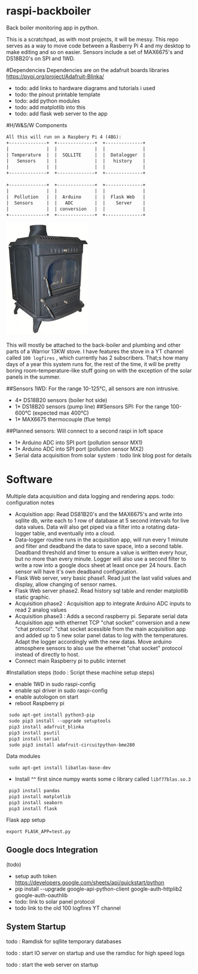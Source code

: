 # raspi-backboiler
Back boiler monitoring app in python.

This is a scratchpad, as with most projects, it will be messy. This repo serves as a way to move code between a Rasberry Pi 4 and my desktop to make editing and so on easier. Sensors include a set of MAX6675's and DS18B20's on SPI and 1WD.

#Dependencies
Dependencies are on the adafruit boards libraries https://pypi.org/project/Adafruit-Blinka/
* todo: add links to hardware diagrams and tutorials i used
* todo: the pinout printable template
* todo: add python modules
* todo: add matplotlib into this
* todo: add flask web server to the app

#H/W&S/W Components
```
All this will run on a Raspbery Pi 4 (4BG):
+--------------+  +--------------+  +--------------+     
|              |  |              |  |              |     
| Temperature  |  |  SQLLITE     |  |  Datalogger  |     
|   Sensors    |  |              |  |   history    |     
|              |  |              |  |              |     
+--------------+  +--------------+  +--------------+     
                                                         
+--------------+  +--------------+  +--------------+                     
|              |  |              |  |              |                     
|  Pollution   |  |  Arduino     |  |  Flask Web   |                     
|  Sensors     |  |   ADC        |  |    Server    |                     
|              |  | conversion   |  |              |                     
+--------------+  +--------------+  +--------------+                     
```
![Back Boiler](doc/WSDAID_220x300.jpg)

This will mostly be attached to the back-boiler and plumbing and other parts of a Warrior 13KW 
stove. I have features the stove in a YT channel called `100 logfires` , which currently has 2 
subscribers. That;s how many days of a year this system runs for, the rest of the time, it will 
be pretty boring room-temperature-like stuff going on with the exception of the solar panels in 
the summer.

##Sensors 1WD:
For the range 10-125°C, all sensors are non intrusive.
* 4* DS18B20 sensors (boiler hot side) 
* 1* DS18B20 sensors (pump line)
##Sensors SPI:
For the range 100-600°C (expected max 400°C)
* 1* MAX6675 thermocouple (flue temp)

##Planned sensors:
Will connect to a second raspi in loft space 
* 1* Arduino ADC into SPI port (pollution sensor MX1)
* 1* Arduino ADC into SPI port (pollution sensor MX2)
* Serial data acquisition from solar system : 
  todo link blog post for details
  
# Software
Multiple data acquisition and data logging and rendering apps.
todo: configuration notes

* Acquisition app: Read DS81B20's and the MAX6675's and write into sqllite db, write each to 1 row of database at 5 second intervals for live data values. 
  Data will also get piped via a filter into a rotating data-logger table, and eventually into a cloud. 
* Data-logger routine runs in the acquisition app, will run every 1 minute and filter and deadband the data to save space, into a second table.
  Deadband threshold and timer to ensure a value is written every hour, but no more than every minute. Logger will also use a second filter to write a row into a google docs sheet at least once per 24 hours. Each sensor will have it's own deadband configuration.
* Flask Web server, very basic phase1. Read just the last valid values and display, allow changing of sensor names.
* Flask Web server phase2. Read history sql table and render matplotlib static graphic.
* Acquisition phase2 : Acquisition app to integrate Arduino ADC inputs to read 2 analog values
* Acquisition phase3 : Adds a second raspberry pi. Separate serial data Acquisition app with ethernet TCP "chat socket" conversion and a new "chat protocol". "chat socket acessible from the main acquisition app and added up to 5 new solar panel datas to log with the temperatures. Adapt the logger accordingly with the new datas. 
  Move arduino atmosphere sensors to also use the ethernet "chat socket" protocol instead of directly to host.
* Connect main Raspberry pi to public internet

#Installation steps
(todo : Script these machine setup steps)
 - enable 1WD in sudo raspi-config
 - enable spi driver in sudo raspi-config
 - enable autologon on start 
 - reboot Raspberry pi
```
 sudo apt-get install python3-pip
 sudo pip3 install --upgrade setuptools 
 pip3 install adafruit_blinka
 pip3 install psutil
 pip3 install serial
 sudo pip3 install adafruit-circuitpython-bme280
 ```
Data modules
```
 sudo apt-get install libatlas-base-dev
```
 - Install ^^ first since numpy wants some c library called `libf77blas.so.3`
``` 
 pip3 install pandas
 pip3 install matplotlib
 pip3 install seaborn
 pip3 install flask
```
Flask app setup
```
export FLASK_APP=test.py
```

## Google docs Integration
(todo)
* setup auth token https://developers.google.com/sheets/api/quickstart/python
* pip install --upgrade google-api-python-client google-auth-httplib2 google-auth-oauthlib
* todo: link to solar panel protocol
* todo link to the old 100 logfires YT channel

## System Startup
todo : Ramdisk for sqllite temporary databases

todo : start IO server on startup and use the ramdisc for high speed logs

todo : start the web server on startup
